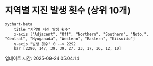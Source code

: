 # 지역별 지진 발생 횟수 (상위 10개)

```mermaid
xychart-beta
    title "지역별 지진 발생 횟수"
    x-axis ["Adjacent", "Off", "Northern", "Southern", "Noto,", "Central", "Hyuganada", "Western", "Eastern", "Kiisuido"]
    y-axis "발생 횟수" 0 --> 2292
    bar [2290, 147, 39, 39, 27, 23, 17, 16, 12, 10]
```

업데이트 시간: 2025-09-24 05:04:14
